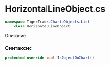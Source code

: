 
# HorizontalLineObject.cs
```csharp
namespace TigerTrade.Chart.Objects.List  
    class HorizontalLineObject
```

Описание

### Синтаксис
```csharp
protected override bool IsObjectOnChart()
```


                    
                    